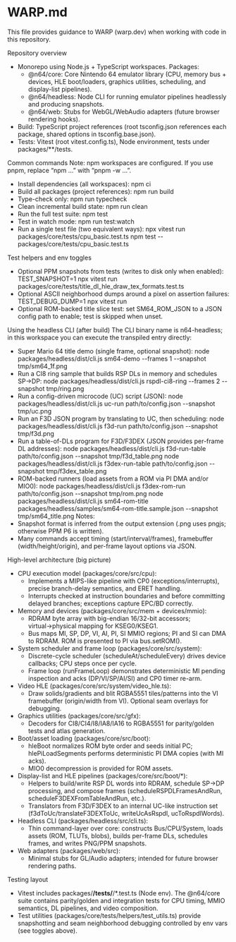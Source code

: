 # WARP.md

This file provides guidance to WARP (warp.dev) when working with code in this repository.

Repository overview
- Monorepo using Node.js + TypeScript workspaces. Packages:
  - @n64/core: Core Nintendo 64 emulator library (CPU, memory bus + devices, HLE boot/loaders, graphics utilities, scheduling, and display-list pipelines).
  - @n64/headless: Node CLI for running emulator pipelines headlessly and producing snapshots.
  - @n64/web: Stubs for WebGL/WebAudio adapters (future browser rendering hooks).
- Build: TypeScript project references (root tsconfig.json references each package, shared options in tsconfig.base.json).
- Tests: Vitest (root vitest.config.ts), Node environment, tests under packages/**/tests.

Common commands
Note: npm workspaces are configured. If you use pnpm, replace “npm …” with “pnpm -w …”.
- Install dependencies (all workspaces):
  npm ci
- Build all packages (project references):
  npm run build
- Type-check only:
  npm run typecheck
- Clean incremental build state:
  npm run clean
- Run the full test suite:
  npm test
- Test in watch mode:
  npm run test:watch
- Run a single test file (two equivalent ways):
  npx vitest run packages/core/tests/cpu_basic.test.ts
  npm test -- packages/core/tests/cpu_basic.test.ts

Test helpers and env toggles
- Optional PPM snapshots from tests (writes to disk only when enabled):
  TEST_SNAPSHOT=1 npx vitest run packages/core/tests/title_dl_hle_draw_tex_formats.test.ts
- Optional ASCII neighborhood dumps around a pixel on assertion failures:
  TEST_DEBUG_DUMP=1 npx vitest run
- Optional ROM-backed title slice test: set SM64_ROM_JSON to a JSON config path to enable; test is skipped when unset.

Using the headless CLI (after build)
The CLI binary name is n64-headless; in this workspace you can execute the transpiled entry directly:
- Super Mario 64 title demo (single frame, optional snapshot):
  node packages/headless/dist/cli.js sm64-demo --frames 1 --snapshot tmp/sm64_1f.png
- Run a CI8 ring sample that builds RSP DLs in memory and schedules SP→DP:
  node packages/headless/dist/cli.js rspdl-ci8-ring --frames 2 --snapshot tmp/ring.png
- Run a config-driven microcode (UC) script (JSON):
  node packages/headless/dist/cli.js uc-run path/to/config.json --snapshot tmp/uc.png
- Run an F3D JSON program by translating to UC, then scheduling:
  node packages/headless/dist/cli.js f3d-run path/to/config.json --snapshot tmp/f3d.png
- Run a table-of-DLs program for F3D/F3DEX (JSON provides per-frame DL addresses):
  node packages/headless/dist/cli.js f3d-run-table path/to/config.json --snapshot tmp/f3d_table.png
  node packages/headless/dist/cli.js f3dex-run-table path/to/config.json --snapshot tmp/f3dex_table.png
- ROM-backed runners (load assets from a ROM via PI DMA and/or MIO0):
  node packages/headless/dist/cli.js f3dex-rom-run path/to/config.json --snapshot tmp/rom.png
  node packages/headless/dist/cli.js sm64-rom-title packages/headless/samples/sm64-rom-title.sample.json --snapshot tmp/sm64_title.png
Notes:
- Snapshot format is inferred from the output extension (.png uses pngjs; otherwise PPM P6 is written).
- Many commands accept timing (start/interval/frames), framebuffer (width/height/origin), and per-frame layout options via JSON.

High-level architecture (big picture)
- CPU execution model (packages/core/src/cpu):
  - Implements a MIPS-like pipeline with CP0 (exceptions/interrupts), precise branch-delay semantics, and ERET handling.
  - Interrupts checked at instruction boundaries and before committing delayed branches; exceptions capture EPC/BD correctly.
- Memory and devices (packages/core/src/mem + devices/mmio):
  - RDRAM byte array with big-endian 16/32-bit accessors; virtual→physical mapping for KSEG0/KSEG1.
  - Bus maps MI, SP, DP, VI, AI, PI, SI MMIO regions; PI and SI can DMA to RDRAM. ROM is presented to PI via bus.setROM().
- System scheduler and frame loop (packages/core/src/system):
  - Discrete-cycle scheduler (scheduleAt/scheduleEvery) drives device callbacks; CPU steps once per cycle.
  - Frame loop (runFrameLoop) demonstrates deterministic MI pending inspection and acks (DP/VI/SP/AI/SI) and CP0 timer re-arm.
- Video HLE (packages/core/src/system/video_hle.ts):
  - Draw solids/gradients and blit RGBA5551 tiles/patterns into the VI framebuffer (origin/width from VI). Optional seam overlays for debugging.
- Graphics utilities (packages/core/src/gfx):
  - Decoders for CI8/CI4/I8/IA8/IA16 to RGBA5551 for parity/golden tests and atlas generation.
- Boot/asset loading (packages/core/src/boot):
  - hleBoot normalizes ROM byte order and seeds initial PC; hlePiLoadSegments performs deterministic PI DMA copies (with MI acks).
  - MIO0 decompression is provided for ROM assets.
- Display-list and HLE pipelines (packages/core/src/boot/*):
  - Helpers to build/write RSP DL words into RDRAM, schedule SP→DP processing, and compose frames (scheduleRSPDLFramesAndRun, scheduleF3DEXFromTableAndRun, etc.).
  - Translators from F3D/F3DEX to an internal UC-like instruction set (f3dToUc/translateF3DEXToUc, writeUcAsRspdl, ucToRspdlWords).
- Headless CLI (packages/headless/src/cli.ts):
  - Thin command-layer over core: constructs Bus/CPU/System, loads assets (ROM, TLUTs, blobs), builds per-frame DLs, schedules frames, and writes PNG/PPM snapshots.
- Web adapters (packages/web/src):
  - Minimal stubs for GL/Audio adapters; intended for future browser rendering paths.

Testing layout
- Vitest includes packages/**/tests/**/*.test.ts (Node env). The @n64/core suite contains parity/golden and integration tests for CPU timing, MMIO semantics, DL pipelines, and video composition.
- Test utilities (packages/core/tests/helpers/test_utils.ts) provide snapshotting and seam neighborhood debugging controlled by env vars (see toggles above).


